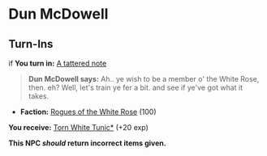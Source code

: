# Dun McDowell
## Turn-Ins



if **You turn in:** [A tattered note](/item/18762)


>**Dun McDowell says:** Ah.. ye wish to be a member o' the White Rose, then. eh? Well, let's train ye fer a bit. and see if ye've got what it takes.


* __Faction:__ [Rogues of the White Rose](/faction/305) (100)



 **You receive:**  [Torn White Tunic*](/item/13513) (+20 exp)

**This NPC *should* return incorrect items given.**
